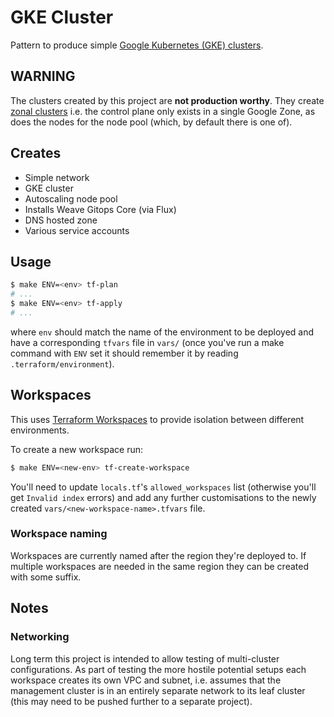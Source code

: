 # GKE Cluster

Pattern to produce simple [Google Kubernetes (GKE) clusters](https://cloud.google.com/kubernetes-engine).

## WARNING

The clusters created by this project are **not production worthy**. They create
[zonal clusters](https://cloud.google.com/kubernetes-engine/docs/concepts/types-of-clusters#zonal_clusters)
i.e. the control plane only exists in a single Google Zone, as does the nodes
for the node pool (which, by default there is one of).

## Creates

* Simple network
* GKE cluster
* Autoscaling node pool
* Installs Weave Gitops Core (via Flux)
* DNS hosted zone
* Various service accounts

## Usage

```bash
$ make ENV=<env> tf-plan
# ...
$ make ENV=<env> tf-apply
# ...
```

where `env` should match the name of the environment to be deployed and have a
corresponding `tfvars` file in `vars/` (once you've run a make command with
`ENV` set it should remember it by reading `.terraform/environment`).

## Workspaces

This uses [Terraform Workspaces](https://www.terraform.io/language/state/workspaces#using-workspaces)
to provide isolation between different environments.


To create a new workspace run:
```bash
$ make ENV=<new-env> tf-create-workspace
```

You'll need to update `locals.tf`'s `allowed_workspaces` list (otherwise you'll
get `Invalid index` errors) and add any further customisations to the newly
created `vars/<new-workspace-name>.tfvars` file.

### Workspace naming

Workspaces are currently named after the region they're deployed to. If multiple
workspaces are needed in the same region they can be created with some suffix.


## Notes

### Networking

Long term this project is intended to allow testing of multi-cluster
configurations. As part of testing the more hostile potential setups each
workspace creates its own VPC and subnet, i.e. assumes that the management
cluster is in an entirely separate network to its leaf cluster (this may need
to be pushed further to a separate project).
